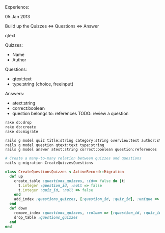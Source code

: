 Experience:

05 Jan 2013

Build up the Quizzes <=> Questions <=> Answer

qtext

Quizzes:
- Name
- Author

Questions:
- qtext:text
- type:string {choice, freeinput}


Answers:
- atext:string
- correct:boolean
- question belongs to: references
TODO: review a question


```sh
rake db:drop
rake db:create
rake db:migrate

rails g model quiz title:string category:string overview:text author:string
rails g model question qtext:text type:string
rails g model answer atext:string correct:boolean question:references

# Create a many-to-many relation between quizzes and questions
rails g migration CreateQuizzesQuestions

```


```ruby
class CreateQuestionsQuizzes < ActiveRecord::Migration
  def up
    create_table :questions_quizzes, :id=> false do |t|
      t.integer :question_id, :null => false
      t.integer :quiz_id, :null => false
    end
    add_index :questions_quizzes, [:question_id, :quiz_id], :unique => true
  end
  def down
    remove_index :questions_quizzes, :column => [:question_id, :quiz_id]
    drop_table :questions_quizzes
  end
end
```
